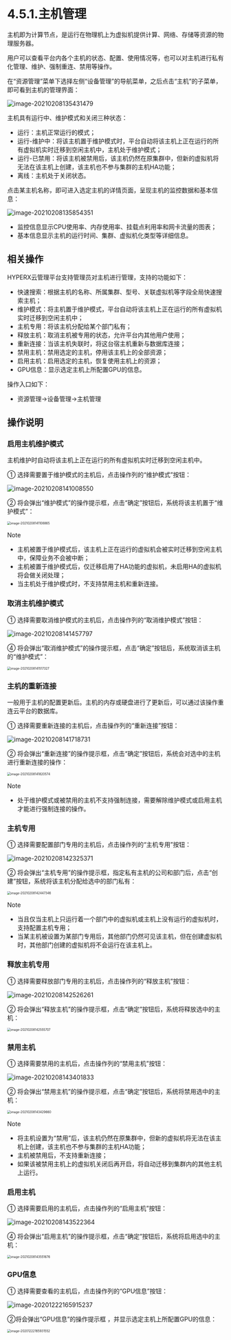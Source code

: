 # 4.5.1.主机管理

主机即为计算节点，是运行在物理机上为虚拟机提供计算、网络、存储等资源的物理服务器。

用户可以查看平台内各个主机的状态、配置、使用情况等，也可以对主机进行私有化管理、维护、强制重连、禁用等操作。

在“资源管理”菜单下选择左侧“设备管理”的导航菜单，之后点击“主机”的子菜单，即可看到主机的管理界面：

![image-20210208135431479](host_management.assets/image-20210208135431479.png)

主机具有运行中、维护模式和关闭三种状态：

- 运行：主机正常运行的模式；
- 运行-维护中：将该主机置于维护模式时，平台自动将该主机上正在运行的所有虚拟机实时迁移到空闲主机中，主机处于维护模式；
- 运行-已禁用：将该主机被禁用后，该主机仍然在原集群中，但新的虚拟机将无法在该主机上创建，该主机也不参与集群的主机HA功能；
- 离线：主机处于关闭状态。

点击某主机名称，即可进入选定主机的详情页面，呈现主机的监控数据和基本信息：

![image-20210208135854351](host_management.assets/image-20210208135854351.png)

- 监控信息显示CPU使用率、内存使用率、挂载点利用率和网卡流量的图表；
- 基本信息显示主机的运行时间、集群、虚拟机化类型等详细信息。

## 相关操作

HYPERX云管理平台支持管理员对主机进行管理，支持的功能如下：

- 快速搜索：根据主机的名称、所属集群、型号、关联虚拟机等字段全局快速搜索主机；
- 维护模式：将主机置于维护模式，平台自动将该主机上正在运行的所有虚拟机实时迁移到空闲主机中；
- 主机专用：将该主机分配给某个部门私有；
- 释放主机：取消主机被专用的状态，允许平台内其他用户使用；
- 重新连接：当该主机失联时，将这台宿主机重新与数据库连接；
- 禁用主机：禁用选定的主机，停用该主机上的全部资源；
- 启用主机：启用选定的主机，恢复使用主机上的资源；
- GPU信息：显示选定主机上所配置GPU的信息。

操作入口如下：

- 资源管理→设备管理→主机管理

## 操作说明

### 启用主机维护模式

主机维护时自动将该主机上正在运行的所有虚拟机实时迁移到空闲主机中。

① 选择需要置于维护模式的主机后，点击操作列的“维护模式”按钮：

![image-20210208141008550](host_management.assets/image-20210208141008550.png)

② 将会弹出“维护模式”的操作提示框，点击“确定”按钮后，系统将该主机置于“维护模式”：

<img src="host_management.assets/image-20210208141108865.png" alt="image-20210208141108865" style="zoom:50%;" />

> [!NOTE]
>
>   - 主机被置于维护模式后，该主机上正在运行的虚拟机会被实时迁移到空闲主机中，保障业务不会被中断；
>   - 主机被置于维护模式后，仅迁移启用了HA功能的虚拟机，未启用HA的虚拟机将会做关闭处理；
>   - 当主机处于维护模式时，不支持禁用主机和重新连接。
>

### 取消主机维护模式

① 选择需要取消维护模式的主机后，点击操作列的“取消维护模式”按钮：

![image-20210208141457797](host_management.assets/image-20210208141457797.png)

④ 将会弹出“取消维护模式”的操作提示框，点击“确定”按钮后，系统取消该主机的“维护模式”：

<img src="host_management.assets/image-20210208141517327.png" alt="image-20210208141517327" style="zoom:50%;" />

### 主机的重新连接

一般用于主机的配置更新后。主机的内存或硬盘进行了更新后，可以通过该操作重连云平台的数据库。

① 选择需要重新连接的主机后，点击操作列的“重新连接”按钮：

![image-20210208141718731](host_management.assets/image-20210208141718731.png)

② 将会弹出“重新连接”的操作提示框，点击“确定”按钮后，系统会对选中的主机进行重新连接的操作：

<img src="host_management.assets/image-20210208141820574.png" alt="image-20210208141820574" style="zoom:50%;" />

> [!NOTE]
>
> - 处于维护模式或被禁用的主机不支持强制连接，需要解除维护模式或启用主机才能进行强制连接的操作。

### 主机专用

① 选择需要配置部门专用的主机后，点击操作列的“主机专用”按钮：

![image-20210208142325371](host_management.assets/image-20210208142325371.png)

② 将会弹出“主机专用”的操作提示框，指定私有主机的公司和部门后，点击“创建”按钮，系统将该主机分配给选中的部门私有：

<img src="host_management.assets/image-20210208142447346.png" alt="image-20210208142447346" style="zoom:50%;" />

> [!NOTE]
>
> - 当且仅当主机上只运行着一个部门中的虚拟机或主机上没有运行的虚拟机时，支持配置主机专用；
> - 当某主机被设置为某部门专用后，其他部门仍然可见该主机，但在创建虚拟机时，其他部门创建的虚拟机将不会运行在该主机上。

### 释放主机专用

① 选择需要释放部门专用的主机后，点击操作列的“释放主机”按钮：

![image-20210208142526261](host_management.assets/image-20210208142526261.png)

② 将会弹出“释放主机”的操作提示框，点击“确定”按钮后，系统将释放选中的主机：

<img src="host_management.assets/image-20210208142555707.png" alt="image-20210208142555707" style="zoom:50%;" />

### 禁用主机

① 选择需要禁用的主机后，点击操作列的“禁用主机”按钮：

![image-20210208143401833](host_management.assets/image-20210208143401833.png)

② 将会弹出“禁用主机”的操作提示框，点击“确定”按钮后，系统将禁用选中的主机：

<img src="host_management.assets/image-20210208143429660.png" alt="image-20210208143429660" style="zoom:50%;" />

> [!NOTE]
>
> - 将主机设置为“禁用”后，该主机仍然在原集群中，但新的虚拟机将无法在该主机上创建，该主机也不参与集群的主机HA功能；
> - 主机被禁用后，不支持重新连接；
> - 如果该被禁用主机上的虚拟机关闭后再开启，将自动迁移到集群内的其他主机上运行。

### 启用主机

① 选择需要启用的主机后，点击操作列的“启用主机”按钮：

![image-20210208143522364](host_management.assets/image-20210208143522364.png)

④ 将会弹出“启用主机”的操作提示框，点击“确定”按钮后，系统将启用选中的主机：

<img src="host_management.assets/image-20210208143551676.png" alt="image-20210208143551676" style="zoom:50%;" />

### GPU信息

① 选择需要查看的主机后，点击操作列的“GPU信息”按钮：

![image-20201222165915237](host_management.assets/image-20201222165915237.png)

②将会弹出“GPU信息”的操作提示框 ，并显示选定主机上所配置GPU的信息：

<img src="host_management.assets/image-20201222165931552.png" alt="image-20201222165931552" style="zoom:50%;" />